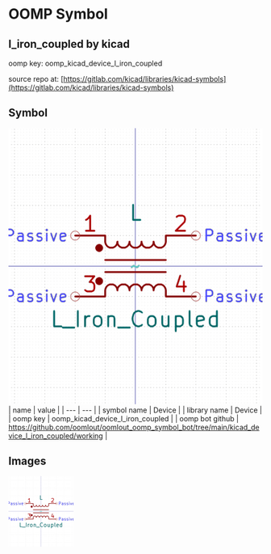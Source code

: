 # OOMP Symbol  
## l_iron_coupled  by kicad  
  
oomp key: oomp_kicad_device_l_iron_coupled  
  
source repo at: [https://gitlab.com/kicad/libraries/kicad-symbols](https://gitlab.com/kicad/libraries/kicad-symbols)  
## Symbol  
  
[![working.png](working_600.png)](working.png)  
| name | value | 
| --- | --- | 
| symbol name | Device | 
| library name | Device | 
| oomp key | oomp_kicad_device_l_iron_coupled | 
| oomp bot github | https://github.com/oomlout/oomlout_oomp_symbol_bot/tree/main/kicad_device_l_iron_coupled/working | 
## Images  
  
[![working.png](working_140.png)](working.png)  

